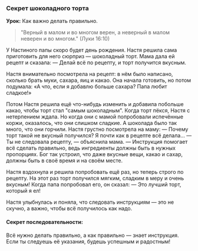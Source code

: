 ### Секрет шоколадного торта

**Урок:** Как важно делать правильно.

> "Верный в малом и во многом верен, а неверный в малом неверен и во многом." (Луки 16:10)

У Настиного папы скоро будет день рождения. Настя решила сама приготовить для него сюрприз — шоколадный торт. Мама дала ей рецепт и сказала:
— Делай всё по рецепту, и торт получится вкусным.

Настя внимательно посмотрела на рецепт: в нём было написано, сколько брать муки, сахара, яиц и какао. Она начала готовить, но потом подумала:
«А что, если я добавлю больше сахара? Папа любит сладкое!»

Потом Настя решила ещё что-нибудь изменить и добавила побольше какао, чтобы торт стал "самым шоколадным".
Когда торт пёкся, Настя с нетерпением ждала. Но когда они с мамой попробовали испечённые коржи, оказалось, что они слишком сладкие. А шоколада было так много, что они горчили.
Настя грустно посмотрела на маму:
— Почему торт такой не вкусный получился? Я почти как в рецепте всё делала...
— Ты не следовала рецепту, — объяснила мама. — Инструкция помогает всё сделать правильно, ведь ингредиенты должны быть в нужных пропорциях. Бог так устроил, что даже вкусные вещи, какао и сахар, должны быть в своё время и на своём месте.

Настя вздохнула и решила попробовать ещё раз, но теперь строго по рецепту. На этот раз торт получился мягким, сладким в меру и очень вкусным! Когда папа попробовал его, он сказал:
— Это лучший торт, который я ел!

Настя улыбнулась и поняла, что следовать инструкциям — это не скучно, а важно, чтобы всё получилось как надо.

#### Секрет последовательности:
Всё нужно делать правильно, а как правильно — знает инструкция. Если ты следуешь её указания, будешь успешным и радостным! 
